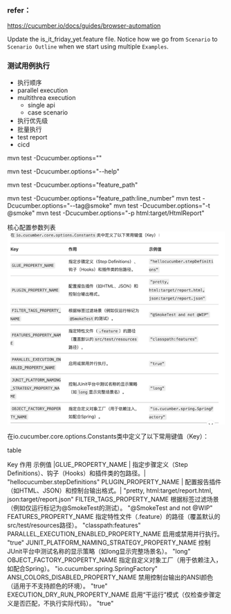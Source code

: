 ### refer：
https://cucumber.io/docs/guides/browser-automation

Update the is_it_friday_yet.feature file. 
Notice how we go from `Scenario` to `Scenario Outline` when we start using multiple `Examples`.

### 测试用例执行
- 执行顺序
- parallel execution
- multithrea execution
  - single api
  - case scenario
- 执行优先级
- 批量执行
- test report
- cicd

mvn test  -Dcucumber.options=""

mvn test  -Dcucumber.options="--help"

mvn test  -Dcucumber.options="feature_path"

mvn test  -Dcucumber.options="feature_path:line_number"
mvn test  -Dcucumber.options="--tag@smoke"
mvn test  -Dcucumber.options="-t @smoke"
mvn test  -Dcucumber.options="-p html:target/HtmlReport"


核心配置参数列表
![img.png](img.png)

在io.cucumber.core.options.Constants类中定义了以下常用键值（Key）：

table


Key	作用	示例值
|GLUE_PROPERTY_NAME | 指定步骤定义（Step Definitions）、钩子（Hooks）和插件类的包路径。| "hellocucumber.stepDefinitions"
PLUGIN_PROPERTY_NAME |	配置报告插件（如HTML、JSON）和控制台输出格式。|	"pretty, html:target/report.html, json:target/report.json"
FILTER_TAGS_PROPERTY_NAME	根据标签过滤场景（例如仅运行标记为@SmokeTest的测试）。	"@SmokeTest and not @WIP"
FEATURES_PROPERTY_NAME	指定特性文件（.feature）的路径（覆盖默认的src/test/resources路径）。	"classpath:features"
PARALLEL_EXECUTION_ENABLED_PROPERTY_NAME	启用或禁用并行执行。	"true"
JUNIT_PLATFORM_NAMING_STRATEGY_PROPERTY_NAME	控制JUnit平台中测试名称的显示策略（如long显示完整场景名）。	"long"
OBJECT_FACTORY_PROPERTY_NAME	指定自定义对象工厂（用于依赖注入，如配合Spring）。	"io.cucumber.spring.SpringFactory"
ANSI_COLORS_DISABLED_PROPERTY_NAME	禁用控制台输出的ANSI颜色（适用于不支持颜色的环境）。	"true"
EXECUTION_DRY_RUN_PROPERTY_NAME	启用“干运行”模式（仅检查步骤定义是否匹配，不执行实际代码）。	"true"
